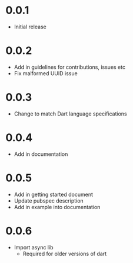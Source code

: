 # 0.0.1
* Initial release

# 0.0.2

* Add in guidelines for contributions, issues etc
* Fix malformed UUID issue

# 0.0.3

* Change to match Dart language specifications

# 0.0.4

* Add in documentation

# 0.0.5

* Add in getting started document
* Update pubspec description
* Add in example into documentation

# 0.0.6

* Import async lib
    * Required for older versions of dart